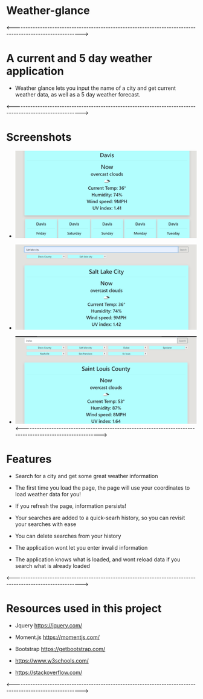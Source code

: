 # Weather-glance
<---------------------------------------------------------------------------------------------------------->

# A current and 5 day weather application

* Weather glance lets you input the name of a city and get current weather data, as well as a 5 day weather forecast.

<---------------------------------------------------------------------------------------------------------->

# Screenshots

* ![screenshot1](https://github.com/Matthewlgrimes94/Weather-glance/blob/master/screenshots/Screenshot%20(19).png)

* ![screenshot2](https://github.com/Matthewlgrimes94/Weather-glance/blob/master/screenshots/Screenshot%20(21).png)

* ![screnshot3](https://github.com/Matthewlgrimes94/Weather-glance/blob/master/screenshots/Screenshot%20(22).png)
<---------------------------------------------------------------------------------------------------------->

# Features

* Search for a city and get some great weather information

* The first time you load the page, the page will use your coordinates to load weather data for you!

* If you refresh the page, information persists!

* Your searches are added to a quick-searh history, so you can revisit your searches with ease

* You can delete searches from your history

* The application wont let you enter invalid information

* The application knows what is loaded, and wont reload data if you search what is already loaded

<---------------------------------------------------------------------------------------------------------->

# Resources used in this project

* Jquery https://jquery.com/

* Moment.js https://momentjs.com/

* Bootstrap https://getbootstrap.com/

* https://www.w3schools.com/

* https://stackoverflow.com/

<---------------------------------------------------------------------------------------------------------->
